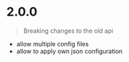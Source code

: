 # 2.0.0
> Breaking changes to the old api
- allow multiple config files
- allow to apply own json configuration